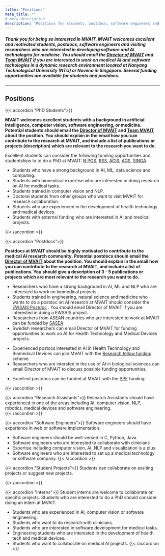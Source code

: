 ```yaml
---
title: "Positions"
meta_title: ""
# meta description
description: "Positions for students, postdocs, software engineers and visiting researchers who are interested in developing software and AI technologies for medicine and medical devices."
---
```



##### Thank you for being so interested in MVAIT. MVAIT welcomes excellent and motivated students, postdocs, software engineers and visiting researchers who are interested in developing software and AI technologies for medicine. You should email the [Director of MVAIT](mailto:siyong_yeo@sutd.edu.sg) and [Team MVAIT](mailto:medvisailab@gmail.com) if you are interested to work on medical AI and software techologies in a dynamic research environment located at Nanyang Technological University (NTU) or Novena in Singapore. Several funding opportunities are available for students and postdocs.   



---





## Positions

{{< accordion "PhD Students">}}

**MVAIT welcomes excellent students with a background in artificial intelligence, computer vision, software engineering, or medicine.** 
**Potential students should email the [Director of MVAIT](mailto:siyong_yeo@sutd.edu.sg) and [Team MVAIT](mailto:medvisailab@gmail.com) about the position. You should explain in the email how you can contribute to the research at MVAIT, and include a list of publications or projects (description) which are relevant to the research you want to do.** 

Excellent students can consider the following funding opportunities and studentships to to do a PhD at MVAIT:
[N PGS](https://www.ntu.edu.sg/admissions/graduate/financialmatters/scholarships/npgs),
[RSS](https://www.ntu.edu.sg/admissions/graduate/financialmatters/scholarships/rss),
[ACIS](https://www.a-star.edu.sg/Scholarships/for-graduate-studies/a-star-cis-scholarship), 
[AGS](https://www.a-star.edu.sg/Scholarships/for-graduate-studies/a-star-graduate-scholarship-singapore),
[SINGA](https://www.a-star.edu.sg/Scholarships/for-graduate-studies/singapore-international-graduate-award-singa) 


- Students who have a strong background in AI, ML, data science and computing.  
- Students with biomedical expertise who are interested in doing research on AI for medical tasks.  
- Students trained in computer vision and NLP.
- Doctoral students from other groups who want to visit MVAIT for research collaboration.
- Stduents who are experienced in the development of health technology and medical devices. 
- Students with external funding who are interested in AI and medical projects.  



{{< /accordion >}}


{{< accordion "Postdocs">}}


**Postdocs at MVAIT should be highly motivated to contribute to the medical AI research community.** 
**Potential postdocs should email the [Director of MVAIT](mailto:siyong_yeo@sutd.edu.sg) about the position. You should explain in the email how you can contribute to the research at MVAIT, and include a list of publications. You should give a description of 3 - 5 publications or projects which are most relevant to the research you want to do.** 
- Researchers who have a strong background in AI, ML and NLP who are interested to work on biomedical projects.
- Students trained in engineering, natural science and medicine who wants to do a postdoc on AI research at MVAIT should consider the [EWSAIS Postdoc](https://www.ntu.edu.sg/research/research-careers/the-eric-and-wendy-schmidt-ai-in-science-postdoctoral-fellowship) . You should email Director of MVAIT if you are interested in doing a EWSAIS project.    
- Researchers from ASEAN countries who are interested to work at MVAIT can be funded by [SASEA](https://snas.org.sg/aseanfellowship)
- Swedish researchers can email Director of MVAIT for funding opportunities to work on AI for Health Technology and Medical Devices projects. 
<!--https://kaw.wallenberg.org/en/calls/wallenberg-foundation-postdoctoral-fellowships-nanyang-technological-university-singapore -->
- Experienced postocs interested in AI in Health Technology and Biomedical Devices can join MVAIT with the [Research fellow funding](https://www.ntu.edu.sg/research/research-careers/research-assistant-professorship-(rap)) scheme.
- Researchers who are intersted in the use of AI in biological sciences can email Director of MVAIT to discuss possible funding opportunities. 
<!--https://www.hfsp.org/funding/hfsp-funding/postdoctoral-fellowships -->
- Excellent postdocs can be funded at MVAIT with the [PPF](https://www.ntu.edu.sg/engineering/aboutus/ourpeople/research-talent-development/presidential-postdoctoral-fellowship) funding.


{{< /accordion >}}


{{< accordion "Research Assistants">}}
Research Assistants should have experienced in one of the areas including AI, computer vision, NLP, robotics, medical devices and software engineering.  
{{< /accordion >}}


{{< accordion "Software Engineers">}}
Software engineers should have experience in web or software implementation. 
- Software engineers should be well-versed in C, Python, Java.
- Software engineers who are interested to collaborate with clinicians
- Expertise including computer vision, AI, NLP and visualization is a plus. 
- Software engineers who are interested to set up a medical technology or software company. 
{{< /accordion >}}

{{< accordion "Student Projects">}}
Students can collaborate on exsiting projects or suggest new projects. 

{{< /accordion >}}




{{< accordion "Interns">}}
Student interns are welcome to collaborate on specific projects. Students who are interested to do a PhD should consider doing an intern at MVAIT.
- Students who are experienced in AI, computer vision or software engineering. 
- Students who want to do research with clinicians.
- Students who are interested in software development for medical tasks. 
- Engineering students who are interested in the development of health tech and medical devices. 
- Students who want to collaborate on medical AI projects. 
{{< /accordion >}}



